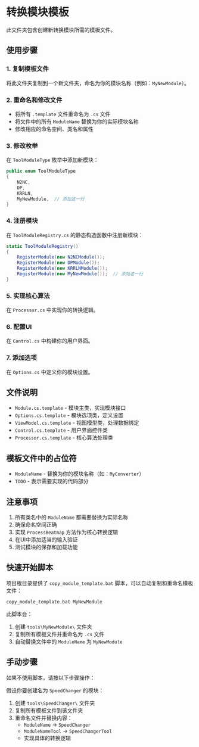 # 转换模块模板

此文件夹包含创建新转换模块所需的模板文件。

## 使用步骤

### 1. 复制模板文件
将此文件夹复制到一个新文件夹，命名为你的模块名称（例如：`MyNewModule`）。

### 2. 重命名和修改文件
- 将所有 `.template` 文件重命名为 `.cs` 文件
- 将文件中的所有 `ModuleName` 替换为你的实际模块名称
- 修改相应的命名空间、类名和属性

### 3. 修改枚举
在 `ToolModuleType` 枚举中添加新模块：
```csharp
public enum ToolModuleType
{
    N2NC,
    DP,
    KRRLN,
    MyNewModule,  // 添加这一行
}
```

### 4. 注册模块
在 `ToolModuleRegistry.cs` 的静态构造函数中注册新模块：
```csharp
static ToolModuleRegistry()
{
    RegisterModule(new N2NCModule());
    RegisterModule(new DPModule());
    RegisterModule(new KRRLNModule());
    RegisterModule(new MyNewModule());  // 添加这一行
}
```

### 5. 实现核心算法
在 `Processor.cs` 中实现你的转换逻辑。

### 6. 配置UI
在 `Control.cs` 中构建你的用户界面。

### 7. 添加选项
在 `Options.cs` 中定义你的模块设置。

## 文件说明

- `Module.cs.template` - 模块主类，实现模块接口
- `Options.cs.template` - 模块选项类，定义设置
- `ViewModel.cs.template` - 视图模型类，处理数据绑定
- `Control.cs.template` - 用户界面控件类
- `Processor.cs.template` - 核心算法处理类

## 模板文件中的占位符

- `ModuleName` - 替换为你的模块名称（如：`MyConverter`）
- `TODO` - 表示需要实现的代码部分

## 注意事项

1. 所有类名中的 `ModuleName` 都需要替换为实际名称
2. 确保命名空间正确
3. 实现 `ProcessBeatmap` 方法作为核心转换逻辑
4. 在UI中添加适当的输入验证
5. 测试模块的保存和加载功能

## 快速开始脚本

项目根目录提供了 `copy_module_template.bat` 脚本，可以自动复制和重命名模板文件：

```cmd
copy_module_template.bat MyNewModule
```

此脚本会：
1. 创建 `tools\MyNewModule\` 文件夹
2. 复制所有模板文件并重命名为 `.cs` 文件
3. 自动替换文件中的 `ModuleName` 为 `MyNewModule`

## 手动步骤

如果不使用脚本，请按以下步骤操作：

假设你要创建名为 `SpeedChanger` 的模块：

1. 创建 `tools\SpeedChanger\` 文件夹
2. 复制所有模板文件到该文件夹
3. 重命名文件并替换内容：
   - `ModuleName` → `SpeedChanger`
   - `ModuleNameTool` → `SpeedChangerTool`
   - 实现具体的转换逻辑